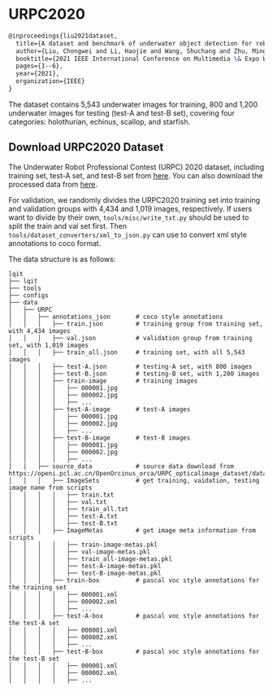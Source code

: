 # URPC2020

```latex
@inproceedings{liu2021dataset,
  title={A dataset and benchmark of underwater object detection for robot picking},
  author={Liu, Chongwei and Li, Haojie and Wang, Shuchang and Zhu, Ming and Wang, Dong and Fan, Xin and Wang, Zhihui},
  booktitle={2021 IEEE International Conference on Multimedia \& Expo Workshops (ICMEW)},
  pages={1--6},
  year={2021},
  organization={IEEE}
}
```

The dataset contains 5,543 underwater images for training, 800 and 1,200 underwater images for testing (test-A and test-B set), covering four categories: holothurian, echinus, scallop, and starfish.

## Download URPC2020 Dataset

The Underwater Robot Professional Contest (URPC) 2020 dataset, including training set, test-A set, and test-B set from [here](https://openi.pcl.ac.cn/OpenOrcinus_orca/URPC_opticalimage_dataset/datasets). You can also download the processed data from [here](https://drive.google.com/file/d/1PgP7gY1FkcpQ1D6XW_lPzTYCgsMhItbw/view?usp=sharing).

For validation, we randomly divides the URPC2020 training set into training and validation groups with 4,434 and 1,019 images, respectively. If users want to divide by their own, `tools/misc/write_txt.py` should be used to split the train and val set first.
Then `tools/dataset_converters/xml_to_json.py` can use to convert xml style annotations to coco format.

The data structure is as follows:

```text
lqit
├── lqit
├── tools
├── configs
├── data
│   ├── URPC
│   │   ├── annotations_json       # coco style annotations
│   │   │   ├── train.json         # training group from training set, with 4,434 images
│   │   │   ├── val.json           # validation group from training set, with 1,019 images
│   │   │   ├── train_all.json     # training set, with all 5,543 images
│   │   │   ├── test-A.json        # testing-A set, with 800 images
│   │   │   ├── test-B.json        # testing-B set, with 1,200 images
│   │   │   ├── train-image        # training images
│   │   │   │   ├── 000001.jpg
│   │   │   │   ├── 000002.jpg
│   │   │   │   ├── ...
│   │   │   ├── test-A-image       # test-A images
│   │   │   │   ├── 000001.jpg
│   │   │   │   ├── 000002.jpg
│   │   │   │   ├── ...
│   │   │   ├── test-B-image       # test-B images
│   │   │   │   ├── 000001.jpg
│   │   │   │   ├── 000002.jpg
│   │   │   │   ├── ...
|   |   ├── source_data            # source data download from https://openi.pcl.ac.cn/OpenOrcinus_orca/URPC_opticalimage_dataset/datasets
│   │   │   ├── ImageSets          # get training, vaidation, testing image name from scripts
│   │   │   │   ├── train.txt
│   │   │   │   ├── val.txt
│   │   │   │   ├── train_all.txt
│   │   │   │   ├── test-A.txt
│   │   │   │   ├── test-B.txt
│   │   │   ├── ImageMetas         # get image meta information from scripts
│   │   │   │   ├── train-image-metas.pkl
│   │   │   │   ├── val-image-metas.pkl
│   │   │   │   ├── train_all-image-metas.pkl
│   │   │   │   ├── test-A-image-metas.pkl
│   │   │   │   ├── test-B-image-metas.pkl
│   │   │   ├── train-box          # pascal voc style annotations for the training set
│   │   │   │   ├── 000001.xml
│   │   │   │   ├── 000002.xml
│   │   │   │   ├── ...
│   │   │   ├── test-A-box         # pascal voc style annotations for the test-A set
│   │   │   │   ├── 000001.xml
│   │   │   │   ├── 000002.xml
│   │   │   │   ├── ...
│   │   │   ├── test-B-box         # pascal voc style annotations for the test-B set
│   │   │   │   ├── 000001.xml
│   │   │   │   ├── 000002.xml
│   │   │   │   ├── ...

```
